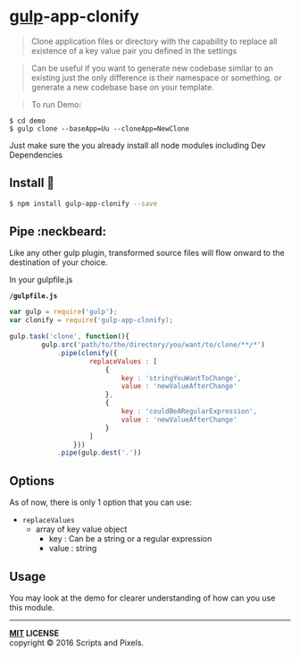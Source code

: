 # [gulp](http://gulpjs.com)-app-clonify

>Clone application files or directory with the capability to replace all existence of a key value pair you defined in the settings

>Can be useful if you want to generate new codebase similar to an existing just the only difference is their namespace or something. or generate a new codebase base on your template.

> To run Demo:
>
```
$ cd demo
$ gulp clone --baseApp=Uu --cloneApp=NewClone
```
Just make sure the you already install all node modules including Dev Dependencies

Install :traffic_light:
-------

```bash
$ npm install gulp-app-clonify --save
```


## Pipe :neckbeard:

Like any other gulp plugin, transformed source files will flow onward to the destination of your choice.

In your gulpfile.js

**`/gulpfile.js`**

```javascript
var gulp = require('gulp');
var clonify = require('gulp-app-clonify);

gulp.task('clone', function(){
        gulp.src('path/to/the/directory/you/want/to/clone/**/*')
            .pipe(clonify({
		            replaceValues : [
		                {
		                    key : 'stringYouWantToChange',
		                    value : 'newValueAfterChange'
		                },
		                {
		                    key : 'couldBeARegularExpression',
		                    value : 'newValueAfterChange'
		                }
		            ]
		        }))
            .pipe(gulp.dest('.'))


```

## Options

As of now, there is only 1 option that you can use:

* `replaceValues`
    * array of key value object
    	* key : Can be a string or a regular expression
    	* value : string



## Usage

You may look at the demo for clearer understanding of how can you use this module.


----
**[MIT](LICENSE) LICENSE** <br>
copyright &copy; 2016 Scripts and Pixels.

